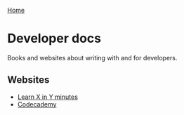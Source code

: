 [Home](index.md)

# Developer docs
Books and websites about writing with and for developers.

## Websites
* [Learn X in Y minutes](https://learnxinyminutes.com/)
* [Codecademy](https://www.codecademy.com/)
